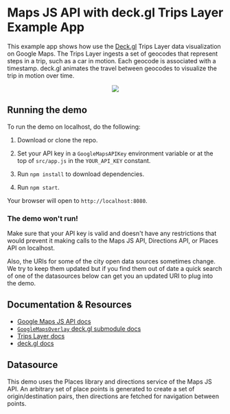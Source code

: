 # Maps JS API with deck.gl Trips Layer Example App

This example app shows how use the [Deck.gl](https://deck.gl) Trips Layer data visualization on Google Maps. The Trips Layer ingests a set of geocodes that represent steps in a trip, such as a car in motion. Each geocode is associated with a timestamp. deck.gl animates the travel between geocodes to visualize the trip in motion over time.

<p align="center"><img src="https://github.com/googlemaps/deck.gl-demos/raw/master/DemoApp/src/img/screenshot.png" /></p>

## Running the demo

To run the demo on localhost, do the following:

1. Download or clone the repo.

2. Set your API key in a `GoogleMapsAPIKey` environment variable or at the top of `src/app.js` in the `YOUR_API_KEY` constant.

3. Run `npm install` to download dependencies.

4. Run `npm start`.

Your browser will open to `http://localhost:8080`.

### The demo won't run!

Make sure that your API key is valid and doesn't have any restrictions that would prevent it making calls to the Maps JS API, Directions API, or Places API on localhost.

Also, the URIs for some of the city open data sources sometimes change. We try to keep them updated but if you find them out of date a quick search of one of the datasources below can get you an updated URI to plug into the demo.

## Documentation & Resources

- [Google Maps JS API docs](https://developers.google.com/maps/documentation/javascript/)
- [`GoogleMapsOverlay` deck.gl submodule docs](https://deck.gl/#/documentation/submodule-api-reference/deckgl-google-maps/overview)
- [Trips Layer docs](https://github.com/uber/deck.gl/blob/master/docs/layers/trips-layer.md)
- [deck.gl docs](https://deck.gl/#/documentation/overview/introduction)

## Datasource

This demo uses the Places library and directions service of the Maps JS API. An arbitrary set of place points is generated to create a set of origin/destination pairs, then directions are fetched for navigation between points.